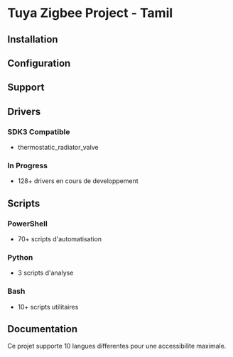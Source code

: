 # Tuya Zigbee Project - Tamil

## Installation

## Configuration

## Support

## Drivers

### SDK3 Compatible
- thermostatic_radiator_valve

### In Progress
- 128+ drivers en cours de developpement

## Scripts

### PowerShell
- 70+ scripts d'automatisation

### Python
- 3 scripts d'analyse

### Bash
- 10+ scripts utilitaires

## Documentation

Ce projet supporte 10 langues differentes pour une accessibilite maximale.

